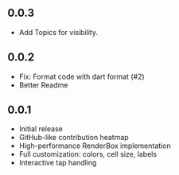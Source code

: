 ## 0.0.3

- Add Topics for visibility.

## 0.0.2

- Fix: Format code with dart format (#2)
- Better Readme

## 0.0.1

- Initial release
- GitHub-like contribution heatmap
- High-performance RenderBox implementation
- Full customization: colors, cell size, labels
- Interactive tap handling
